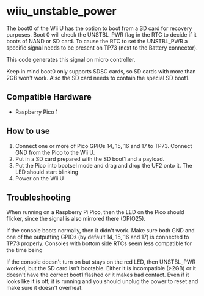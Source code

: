 # wiiu_unstable_power
The boot0 of the Wii U has the option to boot from a SD card for recovery purposes. Boot 0 will check the UNSTBL_PWR flag in the RTC to decide if it boots of NAND or SD card. To cause the RTC to set the UNSTBL_PWR a specific signal needs to be present on TP73 (next to the Battery connector).

This code generates this signal on micro controller.

Keep in mind boot0 only supports SDSC cards, so SD cards with more than 2GB won't work. Also the SD card needs to contain the special SD boot1.

## Compatible Hardware

- Raspberry Pico 1

## How to use

1. Connect one or more of Pico GPIOs 14, 15, 16 and 17 to TP73. Connect GND from the Pico to the Wii U.
2. Put in a SD card prepared with the SD boot1 and a payload.
3. Put the Pico into bootsel mode and drag and drop the UF2 onto it. The LED should start blinking
4. Power on the Wii U

## Troubleshooting

When running on a Raspberry Pi Pico, then the LED on the Pico should flicker, since the signal is also mirrored there (GPIO25). 

If the console boots normally, then it didn't work. Make sure both GND and one of the outputting GPIOs (by default 14, 15, 16 and 17) is connected to TP73 properly. Consoles with bottom side RTCs seem less compatible for the time being

If the console doesn't turn on but stays on the red LED, then UNSTBL_PWR worked, but the SD card isn't bootable. Either it is incompatible (>2GB) or it doesn't have the correct boot1 flashed or it makes bad contact. Even if it looks like it is off, it is running and you should unplug the power to reset and make sure it doesn't overheat.
